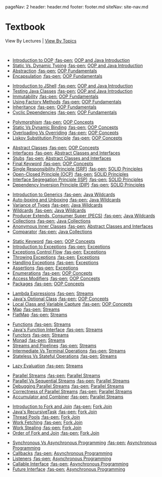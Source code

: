 <frontmatter>
  pageNav: 2
  header: header.md
  footer: footer.md
  siteNav: site-nav.md
</frontmatter>

<br> 

# Textbook

View By Lectures | [View By Topics](textbookTopics.html)

<br>

<panel header="## **Lecture 1**" no-close>

* [Introduction to OOP](lecture01/oopIntroduction.html) 
[:fas-pen:](https://github.com/nus-cs-2030/ay1920-s2/edit/master/contents/textbook/lecture01/oopIntroduction.md)
<a href="textbookTopics.html#oop-and-java-introduction" class="badge badge-dark">OOP and Java Introduction</a>
* [Static Vs. Dynamic Typing](lecture01/staticVsDynamicTyping.html) 
[:fas-pen:](https://github.com/nus-cs-2030/ay1920-s2/edit/master/contents/textbook/lecture01/staticVsDynamicTyping.md)
<a href="textbookTopics.html#oop-and-java-introduction" class="badge badge-dark">OOP and Java Introduction</a>
* [Abstraction](lecture01/abstraction.html) 
[:fas-pen:](https://github.com/nus-cs-2030/ay1920-s2/edit/master/contents/textbook/lecture01/abstraction.md)
<a href="textbookTopics.html#oop-fundamentals" class="badge badge-dark">OOP Fundamentals</a>
* [Encapsulation](lecture01/encapsulation.html) 
[:fas-pen:](https://github.com/nus-cs-2030/ay1920-s2/edit/master/contents/textbook/lecture01/encapsulation.md)
<a href="textbookTopics.html#oop-fundamentals" class="badge badge-dark">OOP Fundamentals</a>
</panel>

<panel header="## **Lecture 2**" no-close>

* [Introduction to JShell](lecture02/JShellIntroduction.html)
[:fas-pen:](https://github.com/nus-cs-2030/ay1920-s2/edit/master/contents/textbook/lecture02/JShellIntroduction.md)
<a href="textbookTopics.html#oop-and-java-introduction" class="badge badge-dark">OOP and Java Introduction</a>
* [Testing Java Classes](lecture02/javaTesting.html)
[:fas-pen:](https://github.com/nus-cs-2030/ay1920-s2/edit/master/contents/textbook/lecture02/javaTesting.md)
<a href="textbookTopics.html#oop-and-java-introduction" class="badge badge-dark">OOP and Java Introduction</a>
* [Immutability](lecture02/immutability.html)
[:fas-pen:](https://github.com/nus-cs-2030/ay1920-s2/edit/master/contents/textbook/lecture02/immutability.md)
<a href="textbookTopics.html#oop-fundamentals" class="badge badge-dark">OOP Fundamentals</a>
* [Using Factory Methods](lecture02/FactoryMethods.html)
[:fas-pen:](https://github.com/nus-cs-2030/ay1920-s2/edit/master/contents/textbook/lecture02/FactoryMethods.md)
<a href="textbookTopics.html#oop-fundamentals" class="badge badge-dark">OOP Fundamentals</a>
* [Inheritance](lecture02/inheritance.html)
[:fas-pen:](https://github.com/nus-cs-2030/ay1920-s2/edit/master/contents/textbook/lecture02/inheritance.md)
<a href="textbookTopics.html#oop-fundamentals" class="badge badge-dark">OOP Fundamentals</a>
* [Cyclic Dependencies](lecture02/cyclicDependency.html)
[:fas-pen:](https://github.com/nus-cs-2030/ay1920-s2/edit/master/contents/textbook/lecture02/cyclicDependency.md)
<a href="textbookTopics.html#oop-fundamentals" class="badge badge-dark">OOP Fundamentals</a>
</panel>

<panel header="## **Lecture 3**" no-close>

* [Polymorphism](lecture03/polymorphism.html)
[:fas-pen:](https://github.com/nus-cs-2030/ay1920-s2/edit/master/contents/textbook/lecture03/polymorphism.md)
<a href="textbookTopics.html#oop-concepts" class="badge badge-dark">OOP Concepts</a>
* [Static Vs Dynamic Binding](lecture03/staticVsDynamicBinding.html)
[:fas-pen:](https://github.com/nus-cs-2030/ay1920-s2/edit/master/contents/textbook/lecture03/staticVsDynamicBinding.md)
<a href="textbookTopics.html#oop-concepts" class="badge badge-dark">OOP Concepts</a>
* [Overloading Vs Overriding](lecture03/overloadingVsOverriding.html)
[:fas-pen:](https://github.com/nus-cs-2030/ay1920-s2/edit/master/contents/textbook/lecture03/overloadingVsOverriding.md)
<a href="textbookTopics.html#oop-concepts" class="badge badge-dark">OOP Concepts</a>
* [Liskov Substitution Principle](lecture03/lsp.html)
[:fas-pen:](https://github.com/nus-cs-2030/ay1920-s2/edit/master/contents/textbook/lecture03/lsp.md)
<a href="textbookTopics.html#oop-concepts" class="badge badge-dark">OOP Concepts</a>
</panel>

<panel header="## **Lecture 4**" no-close>

* [Abstract Classes](lecture04/abstractClasses.html)
[:fas-pen:](https://github.com/nus-cs-2030/ay1920-s2/edit/master/contents/textbook/lecture04/abstractClasses.md)
<a href="textbookTopics.html#oop-concepts" class="badge badge-dark">OOP Concepts</a>
* [Interfaces](lecture04/interfaces.html)
[:fas-pen:](https://github.com/nus-cs-2030/ay1920-s2/edit/master/contents/textbook/lecture04/interfaces.md)
<a href="textbookTopics.html#abstract-classes-and-interfaces" class="badge badge-dark">Abstract Classes and Interfaces</a>
* [Stubs](lecture04/stubs.html)
[:fas-pen:](https://github.com/nus-cs-2030/ay1920-s2/edit/master/contents/textbook/lecture04/stubs.md)
<a href="textbookTopics.html#abstract-classes-and-interfaces" class="badge badge-dark">Abstract Classes and Interfaces</a>
* [Final Keyword](lecture04/finalKeyword.html)
[:fas-pen:](https://github.com/nus-cs-2030/ay1920-s2/edit/master/contents/textbook/lecture04/finalKeyword.md)
<a href="textbookTopics.html#oop-concepts" class="badge badge-dark">OOP Concepts</a>
* [Single Responsibility Principle (SRP)](lecture04/srp.html)
[:fas-pen:](https://github.com/nus-cs-2030/ay1920-s2/edit/master/contents/textbook/lecture04/srp.md)
<a href="textbookTopics.html#solid-principles" class="badge badge-dark">SOLID Principles</a>
* [Open-Closed Principle (OCP)](lecture04/ocp.html)
[:fas-pen:](https://github.com/nus-cs-2030/ay1920-s2/edit/master/contents/textbook/lecture04/ocp.md)
<a href="textbookTopics.html#solid-principles" class="badge badge-dark">SOLID Principles</a>
* [Interface Segregation Principle (ISP)](lecture04/isp.html)
[:fas-pen:](https://github.com/nus-cs-2030/ay1920-s2/edit/master/contents/textbook/lecture04/isp.md)
<a href="textbookTopics.html#solid-principles" class="badge badge-dark">SOLID Principles</a>
* [Dependency Inversion Principle (DIP)](lecture04/dip.html)
[:fas-pen:](https://github.com/nus-cs-2030/ay1920-s2/edit/master/contents/textbook/lecture04/dip.md)
<a href="textbookTopics.html#solid-principles" class="badge badge-dark">SOLID Principles</a>
</panel>

<panel header="## **Lecture 5**" no-close>

* [Introduction to Generics](lecture05/genericsIntroduction.html)
[:fas-pen:](https://github.com/nus-cs-2030/ay1920-s2/edit/master/contents/textbook/lecture05/genericsIntroduction.md)
<a href="textbookTopics.html#java-wildcards" class="badge badge-dark">Java Wildcards</a>
* [Auto-boxing and Unboxing](lecture05/boxing.html)
[:fas-pen:](https://github.com/nus-cs-2030/ay1920-s2/edit/master/contents/textbook/lecture05/boxing.md)
<a href="textbookTopics.html#java-wildcards" class="badge badge-dark">Java Wildcards</a>
* [Variance of Types](lecture05/varianceTypes.html)
[:fas-pen:](https://github.com/nus-cs-2030/ay1920-s2/edit/master/contents/textbook/lecture05/varianceTypes.md)
<a href="textbookTopics.html#java-wildcards" class="badge badge-dark">Java Wildcards</a>
* [Wildcards](lecture05/wildcards.html)
[:fas-pen:](https://github.com/nus-cs-2030/ay1920-s2/edit/master/contents/textbook/lecture05/wildcards.md)
<a href="textbookTopics.html#java-wildcards" class="badge badge-dark">Java Wildcards</a>
* [Producer Extends, Consumer Super (PECS)](lecture05/pecs.html)
[:fas-pen:](https://github.com/nus-cs-2030/ay1920-s2/edit/master/contents/textbook/lecture05/pecs.md)
<a href="textbookTopics.html#java-wildcards" class="badge badge-dark">Java Wildcards</a>
* [Collections](lecture05/collections.html)
[:fas-pen:](https://github.com/nus-cs-2030/ay1920-s2/edit/master/contents/textbook/lecture05/collections.md)
<a href="textbookTopics.html#oop-concepts" class="badge badge-dark">Java Collections</a>
* [Anonymous Inner Classes](lecture05/anonymousInnerClasses.html)
[:fas-pen:](https://github.com/nus-cs-2030/ay1920-s2/edit/master/contents/textbook/lecture05/anonymousInnerClasses.md)
<a href="textbookTopics.html#java-collections" class="badge badge-dark">Abstract Classes and Interfaces</a>
* [Comparator](lecture05/comparator.html)
[:fas-pen:](https://github.com/nus-cs-2030/ay1920-s2/edit/master/contents/textbook/lecture05/comparator.md)
<a href="textbookTopics.html#java-collections" class="badge badge-dark">Java Collections</a>

</panel>
<panel header="## **Lecture 6**" no-close>

* [Static Keyword](lecture06/staticKeyword.html)
[:fas-pen:](https://github.com/nus-cs-2030/ay1920-s2/edit/master/contents/textbook/lecture06/staticKeyword.md)
<a href="textbookTopics.html#oop-concepts" class="badge badge-dark">OOP Concepts</a>
* [Introduction to Exceptions](lecture06/exceptionsIntroduction.html)
[:fas-pen:](https://github.com/nus-cs-2030/ay1920-s2/edit/master/contents/textbook/lecture06/exceptionsIntroduction.md)
<a href="textbookTopics.html#exceptions" class="badge badge-dark">Exceptions</a>
* [Exceptions Control Flow](lecture06/exceptionsControlFlow.html)
[:fas-pen:](https://github.com/nus-cs-2030/ay1920-s2/edit/master/contents/textbook/lecture06/exceptionsControlFlow.md)
<a href="textbookTopics.html#exceptions" class="badge badge-dark">Exceptions</a>
* [Throwing Exceptions](lecture06/throwingExceptions.html)
[:fas-pen:](https://github.com/nus-cs-2030/ay1920-s2/edit/master/contents/textbook/lecture06/throwingExceptions.md)
<a href="textbookTopics.html#exceptions" class="badge badge-dark">Exceptions</a>
* [Handling Exceptions](lecture06/handlingExceptions.html)
[:fas-pen:](https://github.com/nus-cs-2030/ay1920-s2/edit/master/contents/textbook/lecture06/handlingExceptions.md)
<a href="textbookTopics.html#exceptions" class="badge badge-dark">Exceptions</a>
* [Assertions](lecture06/assertions.html)
[:fas-pen:](https://github.com/nus-cs-2030/ay1920-s2/edit/master/contents/textbook/lecture06/assertions.md)
<a href="textbookTopics.html#exceptions" class="badge badge-dark">Exceptions</a>
* [Enumerations](lecture06/enumerations.html)
[:fas-pen:](https://github.com/nus-cs-2030/ay1920-s2/edit/master/contents/textbook/lecture06/enumerations.md)
<a href="textbookTopics.html#oop-concepts" class="badge badge-dark">OOP Concepts</a>
* [Access Modifiers](lecture06/accessModifiers.html)
[:fas-pen:](https://github.com/nus-cs-2030/ay1920-s2/edit/master/contents/textbook/lecture06/accessModifiers.md)
<a href="textbookTopics.html#oop-concepts" class="badge badge-dark">OOP Concepts</a>
* [Packages](lecture06/packages.html)
[:fas-pen:](https://github.com/nus-cs-2030/ay1920-s2/edit/master/contents/textbook/lecture06/packages.md)
<a href="textbookTopics.html#oop-concepts" class="badge badge-dark">OOP Concepts</a>
</panel>

<panel header="## **Lecture 7**" no-close>

* [Lambda Expressions](lecture07/lambdas.html)
[:fas-pen:](https://github.com/nus-cs-2030/ay1920-s2/edit/master/contents/textbook/lecture07/lambdas.md)
<a href="textbookTopics.html#streams" class="badge badge-dark">Streams</a>
* [Java's Optional Class](lecture07/optionals.html)
[:fas-pen:](https://github.com/nus-cs-2030/ay1920-s2/edit/master/contents/textbook/lecture07/optionals.md)
<a href="textbookTopics.html#oop-concepts" class="badge badge-dark">OOP Concepts</a>
* [Local Class and Variable Capture](lecture07/localClassVariableCapture.html)
[:fas-pen:](https://github.com/nus-cs-2030/ay1920-s2/edit/master/contents/textbook/lecture07/localClassVariableCapture.md)
<a href="textbookTopics.html#oop-concepts" class="badge badge-dark">OOP Concepts</a>
* [Map](lecture07/map.html)
[:fas-pen:](https://github.com/nus-cs-2030/ay1920-s2/edit/master/contents/textbook/lecture07/map.md)
<a href="textbookTopics.html#streams" class="badge badge-dark">Streams</a>
* [FlatMap](lecture07/flatmap.html)
[:fas-pen:](https://github.com/nus-cs-2030/ay1920-s2/edit/master/contents/textbook/lecture07/flatmap.md)
<a href="textbookTopics.html#streams" class="badge badge-dark">Streams</a>
</panel>

<panel header="## **Lecture 8**" no-close>

* [Functions](lecture08/functions.html)
[:fas-pen:](https://github.com/nus-cs-2030/ay1920-s2/edit/master/contents/textbook/lecture08/functions.md)
<a href="textbookTopics.html#streams" class="badge badge-dark">Streams</a>
* [Java's Function Interface](lecture08/javaFunctions.html)
[:fas-pen:](https://github.com/nus-cs-2030/ay1920-s2/edit/master/contents/textbook/lecture08/javaFunctions.md)
<a href="textbookTopics.html#streams" class="badge badge-dark">Streams</a>
* [Functors](lecture08/functors.html)
[:fas-pen:](https://github.com/nus-cs-2030/ay1920-s2/edit/master/contents/textbook/lecture08/functors.md)
<a href="textbookTopics.html#streams" class="badge badge-dark">Streams</a>
* [Monad](lecture08/monad.html)
[:fas-pen:](https://github.com/nus-cs-2030/ay1920-s2/edit/master/contents/textbook/lecture08/monad.md)
<a href="textbookTopics.html#streams" class="badge badge-dark">Streams</a>
* [Streams and Pipelines](lecture08/streamsAndPipelines.html)
[:fas-pen:](https://github.com/nus-cs-2030/ay1920-s2/edit/master/contents/textbook/lecture08/streamsAndPipelines.md)
<a href="textbookTopics.html#streams" class="badge badge-dark">Streams</a>
* [Intermediate Vs Terminal Operations](lecture08/intermediateVsTerminalOperations.html)
[:fas-pen:](https://github.com/nus-cs-2030/ay1920-s2/edit/master/contents/textbook/lecture08/intermediateVsTerminalOperations.md)
<a href="textbookTopics.html#streams" class="badge badge-dark">Streams</a>
* [Stateless Vs Stateful Operations](lecture08/statelessVsStatefulOperations.html)
[:fas-pen:](https://github.com/nus-cs-2030/ay1920-s2/edit/master/contents/textbook/lecture08/statelessVsStatefulOperations.md)
<a href="textbookTopics.html#streams" class="badge badge-dark">Streams</a>
</panel>

<panel header="## **Lecture 9**" no-close>

* [Lazy Evaluation](lecture09/lazyEvaluation.html)
[:fas-pen:](https://github.com/nus-cs-2030/ay1920-s2/edit/master/contents/textbook/lecture09/lazyEvaluation.md)
<a href="textbookTopics.html#streams" class="badge badge-dark">Streams</a>
</panel>

<panel header="## **Lecture 10**" no-close>

* [Parallel Streams](lecture10/parallelStreams.html)
[:fas-pen:](https://github.com/nus-cs-2030/ay1920-s2/edit/master/contents/textbook/lecture10/parallelStreams.md)
<a href="textbookTopics.html#parallel-streams" class="badge badge-dark">Parallel Streams</a>
* [Parallel Vs Sequential Streams](lecture10/parallelVsSequentialStreams.html)
[:fas-pen:](https://github.com/nus-cs-2030/ay1920-s2/edit/master/contents/textbook/lecture10/parallelVsSequentialStreams.md)
<a href="textbookTopics.html#parallel-streams" class="badge badge-dark">Parallel Streams</a>
* [Debugging Parallel Streams](lecture10/debuggingParallelStreams.html)
[:fas-pen:](https://github.com/nus-cs-2030/ay1920-s2/edit/master/contents/textbook/lecture10/debuggingParallelStreams.md)
<a href="textbookTopics.html#parallel-streams" class="badge badge-dark">Parallel Streams</a>
* [Correctness of Parallel Streams](lecture10/correctnessParallelStreams.html)
[:fas-pen:](https://github.com/nus-cs-2030/ay1920-s2/edit/master/contents/textbook/lecture10/correctnessParallelStreams.md)
<a href="textbookTopics.html#parallel-streams" class="badge badge-dark">Parallel Streams</a>
* [Accumulator and Combiner](lecture10/accumulatorAndCombiner.html)
[:fas-pen:](https://github.com/nus-cs-2030/ay1920-s2/edit/master/contents/textbook/lecture10/accumulatorAndCombiner.md)
<a href="textbookTopics.html#parallel-streams" class="badge badge-dark">Parallel Streams</a>
</panel>

<panel header="## **Lecture 11**" no-close>

* [Introduction to Fork and Join](lecture11/forkAndJoin.html)
[:fas-pen:](https://github.com/nus-cs-2030/ay1920-s2/edit/master/contents/textbook/lecture11/forkAndJoin.md)
<a href="textbookTopics.html#fork-join" class="badge badge-dark">Fork Join</a>
* [Java's RecursiveTask](lecture11/recursiveTask.html)
[:fas-pen:](https://github.com/nus-cs-2030/ay1920-s2/edit/master/contents/textbook/lecture11/recursiveTask.md)
<a href="textbookTopics.html#fork-join" class="badge badge-dark">Fork Join</a>
* [Thread Pools](lecture11/threadPools.html)
[:fas-pen:](https://github.com/nus-cs-2030/ay1920-s2/edit/master/contents/textbook/lecture11/threadPools.md)
<a href="textbookTopics.html#fork-join" class="badge badge-dark">Fork Join</a>
* [Work Fetching](lecture11/workFetching.html)
[:fas-pen:](https://github.com/nus-cs-2030/ay1920-s2/edit/master/contents/textbook/lecture11/workFetching.md)
<a href="textbookTopics.html#fork-join" class="badge badge-dark">Fork Join</a>
* [Work Stealing](lecture11/workStealing.html)
[:fas-pen:](https://github.com/nus-cs-2030/ay1920-s2/edit/master/contents/textbook/lecture11/workStealing.md)
<a href="textbookTopics.html#fork-join" class="badge badge-dark">Fork Join</a>
* [Order of Fork and Join](lecture11/forkJoinOrder.html)
[:fas-pen:](https://github.com/nus-cs-2030/ay1920-s2/edit/master/contents/textbook/lecture11/forkJoinOrder.md)
<a href="textbookTopics.html#fork-join" class="badge badge-dark">Fork Join</a>
</panel>

<panel header="## **Lecture 12**" no-close>

* [Synchronous Vs Asynchronous Programming](lecture12/synchronousVsAsynchronous.html)
[:fas-pen:](https://github.com/nus-cs-2030/ay1920-s2/edit/master/contents/textbook/lecture12/synchronousVsAsynchronous.md)
<a href="textbookTopics.html#asynchronous-programming" class="badge badge-dark">Asynchronous Programming</a>
* [Callbacks](lecture12/callbacks.html)
[:fas-pen:](https://github.com/nus-cs-2030/ay1920-s2/edit/master/contents/textbook/lecture12/callbacks.md)
<a href="textbookTopics.html#asynchronous-programming" class="badge badge-dark">Asynchronous Programming</a>
* [Listeners](lecture12/listeners.html)
[:fas-pen:](https://github.com/nus-cs-2030/ay1920-s2/edit/master/contents/textbook/lecture12/listeners.md)
<a href="textbookTopics.html#asynchronous-programming" class="badge badge-dark">Asynchronous Programming</a>
* [Callable Interface](lecture12/callable.html)
[:fas-pen:](https://github.com/nus-cs-2030/ay1920-s2/edit/master/contents/textbook/lecture12/callable.md)
<a href="textbookTopics.html#asynchronous-programming" class="badge badge-dark">Asynchronous Programming</a>
* [Future Interface](lecture12/future.html)
[:fas-pen:](https://github.com/nus-cs-2030/ay1920-s2/edit/master/contents/textbook/lecture12/future.md)
<a href="textbookTopics.html#asynchronous-programming" class="badge badge-dark">Asynchronous Programming</a>
</panel>